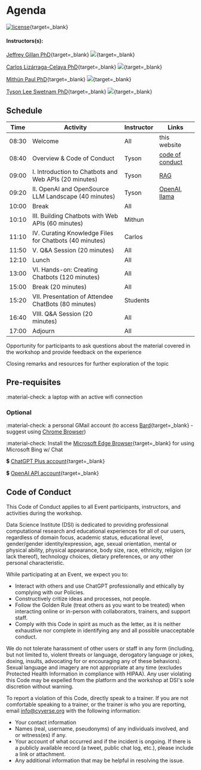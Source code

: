 # Agenda

[![license](https://mirrors.creativecommons.org/presskit/buttons/88x31/svg/by.svg)](https://creativecommons.org/licenses/by/4.0/){target=_blank} 

#### Instructors(s): 

[Jeffrey Gillan PhD](https://gregtchism.com/){target=_blank}  [![](https://orcid.org/sites/default/files/images/orcid_16x16.png)](https://orcid.org/0000-0002-5478-2445){target=_blank}

[Carlos Lizárraga-Celaya PhD](https://github.com/carloslizarragac){target=_blank} [![](https://orcid.org/sites/default/files/images/orcid_16x16.png)](https://orcid.org/0000-0002-0893-4268){target=_blank}

[Mithün Paul PhD](https://github.com/mithunpaul08){target=_blank} [![](https://orcid.org/sites/default/files/images/orcid_16x16.png)](https://orcid.org/0000-0002-3898-9008){target=_blank}

[Tyson Lee Swetnam PhD](https://tysonswetnam.com/){target=_blank} [![](https://orcid.org/sites/default/files/images/orcid_16x16.png)](http://orcid.org/0000-0002-6639-7181){target=_blank}

## Schedule

| Time | Activity | Instructor | Links |
|------|----------|------------|-------|
| 08:30 | Welcome | All | this website |
| 08:40 | Overview & Code of Conduct | Tyson | [code of conduct](agenda.md) |
| 09:00 | I. Introduction to Chatbots and Web APIs (20 minutes) | Tyson |[RAG](rag.md) |
| 09:20 | II. OpenAI and OpenSource LLM Landscape (40 minutes) | Tyson | [OpenAI](openai_api.md), [llama](llama.md) |
| 10:00 | Break | All | |
| 10:10 | III. Building Chatbots with Web APIs (60 minutes) | Mithun | |
| 11:10 | IV. Curating Knowledge Files for Chatbots (40 minutes) | Carlos | |
| 11:50 | V. Q&A Session (20 minutes) | All | |
| 12:10 | Lunch | All | |
| 13:00 | VI. Hands-on: Creating Chatbots (120 minutes) | All | |
| 15:00 | Break (20 minutes) | All | |
| 15:20 | VII. Presentation of Attendee ChatBots (80 minutes) | Students | | 
| 16:40 | VIII. Q&A Session (20 minutes) | All | |
| 17:00 | Adjourn | All | |




Opportunity for participants to ask questions about the material covered in the workshop and provide feedback on the experience

Closing remarks and resources for further exploration of the topic

## Pre-requisites

:material-check: a laptop with an active wifi connection

### Optional

:material-check: a personal GMail account (to access [Bard](https://bard.google.com){target=_blank} - suggest using [Chrome Browser](https://www.google.com/chrome/))

:material-check: Install the [Microsoft Edge Browser](https://www.microsoft.com/en-us/edge){target=_blank} for using Microsoft Bing w/ Chat

:heavy_dollar_sign: [ChatGPT Plus account](https://openai.com/blog/chatgpt-plugins){target=_blank}

:heavy_dollar_sign: [OpenAI API account](https://share.hsforms.com/1u4goaXwDRKC9-x9IvKno0A4sk30){target=_blank} 

## Code of Conduct

This Code of Conduct applies to all Event participants, instructors, and activities during the workshop.

Data Science Institute (DSI) is dedicated to providing professional computational research
and educational experiences for all of our users, regardless of domain
focus, academic status, educational level, gender/gender
identity/expression, age, sexual orientation, mental or physical
ability, physical appearance, body size, race, ethnicity, religion (or
lack thereof), technology choices, dietary preferences, or any other
personal characteristic.

While participating at an Event, we expect you to:

-   Interact with others and use ChatGPT professionally and ethically by
    complying with our Policies.
-   Constructively critize ideas and processes, not people.
-   Follow the Golden Rule (treat others as you want to be treated) when
    interacting online or in-person with collaborators, trainers, and
    support staff.
-   Comply with this Code in spirit as much as the letter, as it is
    neither exhaustive nor complete in identifying any and all possible
    unacceptable conduct.

We do not tolerate harassment of other users or staff in any form
(including, but not limited to, violent threats or language, derogatory
language or jokes, doxing, insults, advocating for or encouraging any of
these behaviors). Sexual language and imagery are not appropriate at any
time (excludes Protected Health Information in compliance with HIPAA).
Any user violating this Code may be expelled from the platform and the
workshop at DSI's sole discretion without warning.

To report a violation of this Code, directly speak to a trainer. If you are not comfortable
speaking to a trainer, or the trainer is who you are reporting, email <info@cyverse.org> with the following information:

-   Your contact information
-   Names (real, username, pseudonyms) of any individuals involved, and
    or witness(es) if any.
-   Your account of what occurred and if the incident is ongoing. If
    there is a publicly available record (a tweet, public chat log,
    etc.), please include a link or attachment.
-   Any additional information that may be helpful in resolving the
    issue.
